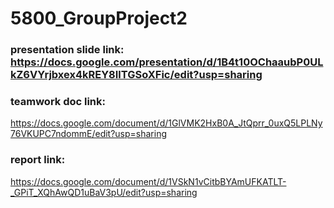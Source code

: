 # 5800_GroupProject2

### presentation slide link: https://docs.google.com/presentation/d/1B4t10OChaaubP0ULkZ6VYrjbxex4kREY8IlTGSoXFic/edit?usp=sharing


### teamwork doc link:

https://docs.google.com/document/d/1GlVMK2HxB0A_JtQprr_0uxQ5LPLNy76VKUPC7ndommE/edit?usp=sharing

### report link:

https://docs.google.com/document/d/1VSkN1vCitbBYAmUFKATLT-_GPiT_XQhAwQD1uBaV3pU/edit?usp=sharing
